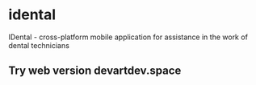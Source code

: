 # idental

IDental - cross-platform mobile application for assistance in the work of dental technicians  
## Try web version devartdev.space
